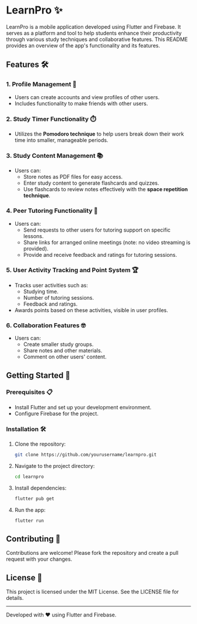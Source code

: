 # LearnPro ✨

LearnPro is a mobile application developed using Flutter and Firebase. It serves as a platform and tool to help students enhance their productivity through various study techniques and collaborative features. This README provides an overview of the app's functionality and its features.

## Features 🛠️

### 1. Profile Management 👤
- Users can create accounts and view profiles of other users.
- Includes functionality to make friends with other users.

### 2. Study Timer Functionality ⏱️
- Utilizes the **Pomodoro technique** to help users break down their work time into smaller, manageable periods.

### 3. Study Content Management 📚
- Users can:
  - Store notes as PDF files for easy access.
  - Enter study content to generate flashcards and quizzes.
  - Use flashcards to review notes effectively with the **space repetition technique**.

### 4. Peer Tutoring Functionality 🤝
- Users can:
  - Send requests to other users for tutoring support on specific lessons.
  - Share links for arranged online meetings (note: no video streaming is provided).
  - Provide and receive feedback and ratings for tutoring sessions.

### 5. User Activity Tracking and Point System 🏆
- Tracks user activities such as:
  - Studying time.
  - Number of tutoring sessions.
  - Feedback and ratings.
- Awards points based on these activities, visible in user profiles.

### 6. Collaboration Features 🤓
- Users can:
  - Create smaller study groups.
  - Share notes and other materials.
  - Comment on other users' content.

## Getting Started 🚀

### Prerequisites 📋
- Install Flutter and set up your development environment.
- Configure Firebase for the project.

### Installation 🛠️
1. Clone the repository:
   ```bash
   git clone https://github.com/yourusername/learnpro.git
   ```
2. Navigate to the project directory:
   ```bash
   cd learnpro
   ```
3. Install dependencies:
   ```bash
   flutter pub get
   ```
4. Run the app:
   ```bash
   flutter run
   ```

## Contributing 🙌
Contributions are welcome! Please fork the repository and create a pull request with your changes.

## License 📄
This project is licensed under the MIT License. See the LICENSE file for details.

---

Developed with ❤️ using Flutter and Firebase.

